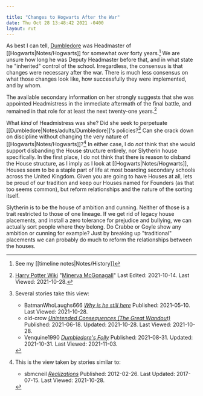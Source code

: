 ```yaml
---

title: "Changes to Hogwarts After the War"
date: Thu Oct 28 13:48:42 2021 -0400
layout: rut
---
```



As best I can tell, [Dumbledore](Notes/adults/Dumbledore) was Headmaster of
[[Hogwarts|Notes/Hogwarts]] for somewhat over forty years.[^211028-2]  We are
unsure how long he was Deputy Headmaster before that, and in what state he
"inherited" control of the school.  Irregardless, the consensus is that changes
were necessary after the war.  There is much less consensus on what those
changes look like, how successfully they were implemented, and by whom.

The available secondary information on her strongly suggests that she was
appointed Headmistress in the immediate aftermath of the final battle, and
remained in that role for at least the next twenty-one years.[^211028-3]  

What *kind* of Headmistress was she?  Did she seek to perpetuate
[[Dumbledore|Notes/adults/Dumbledore]]'s policies?[^211028-4]  Can she crack
down on discipline without changing the very nature of
[[Hogwarts|Notes/Hogwarts]]?[^211028-5]  In either case, I do *not* think that
she would support disbanding the House structure entirely, nor Slytherin house
specifically.  In the first place, I do not think that there is reason to
disband the House structure, as I imply as I look at
[[Hogwarts|Notes/Hogwarts]], Houses seem to be a staple part of life at most
boarding secondary schools across the United Kingdom.  Given you are going to
have Houses at all, lets be proud of our tradition and keep our Houses named for
Founders (as that too seems common), but reform relationships and the nature of
the sorting itself.  

Slytherin is to be the house of ambition and cunning.  Neither of those is a
trait restricted to those of one lineage.  If we get rid of legacy house
placements, and install a zero tolerance for prejudice and bullying, we can
actually sort people where they belong.  Do Crabbe or Goyle show any ambition or
cunning for example?  Just by breaking up "traditional" placements we can
probably do much to reform the relationships between the houses. 

[^211028-5]: This is the view taken by stories similar to:
    * sbmcneil
      _[Realizations](https://www.fanfiction.net/s/7875381)_
      Published: 2012-02-26. Last Updated: 2017-07-15. Last Viewed: 2021-10-28.

[^211028-4]: Several stories take this view:
    * BatmanWhoLaughs666
      _[Why is he still here](https://archiveofourown.org/works/31212272)_
      Published: 2021-05-10. Last Viewed: 2021-10-28.
    * old-crow
      _[Unintended Consequences \(The Great Wandout\)](https://www.fanfiction.net/s/13903544)_
      Published: 2021-06-18. Updated: 2021-10-28. Last Viewed: 2021-10-28.
    * Venquine1990
      _[Dumbledore's Folly](https://www.fanfiction.net/s/13948448)_
      Published: 2021-08-31. Updated: 2021-10-31. Last Viewed: 2021-11-03.

[^211028-2]: See my [[timeline notes|Notes/History]]

[^211028-3]: [Harry Potter Wiki](https://harrypotter.fandom.com/wiki)
    "[Minerva McGonagall](https://harrypotter.fandom.com/wiki/Minerva_McGonagall)"
    Last Edited: 2021-10-14. Last Viewed: 2021-10-28.
